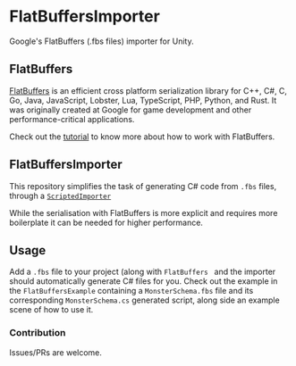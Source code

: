 # FlatBuffersImporter
Google's FlatBuffers (.fbs files) importer for Unity.

## FlatBuffers 
[FlatBuffers](http://google.github.io/flatbuffers/)  is an efficient cross platform serialization library for C++, C#, C, Go, Java, JavaScript, Lobster, Lua, TypeScript, PHP, Python, and Rust. It was originally created at Google for game development and other performance-critical applications.

Check out the [tutorial](http://google.github.io/flatbuffers/flatbuffers_guide_tutorial.html)  to know more about how to work with FlatBuffers.

## FlatBuffersImporter
This repository simplifies the task of generating C# code from `.fbs` files, through a [`ScriptedImporter`](https://docs.unity3d.com/ScriptReference/Experimental.AssetImporters.ScriptedImporter.html)

While the serialisation with FlatBuffers is more explicit and requires more boilerplate it can be needed for higher performance.

## Usage
Add a `.fbs` file to your project (along with `FlatBuffers ` and the importer should automatically generate C# files for you.
Check out the example in the `FlatBuffersExample` containing a `MonsterSchema.fbs` file and its corresponding `MonsterSchema.cs` generated script, along side an example scene of how to use it.

### Contribution
Issues/PRs are welcome.
